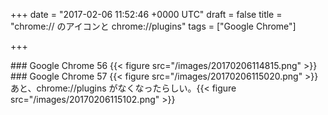
+++
date = "2017-02-06 11:52:46 +0000 UTC"
draft = false
title = "chrome:// のアイコンと chrome://plugins"
tags = ["Google Chrome"]

+++
<div class="section">
    ### Google Chrome 56
    {{< figure src="/images/20170206114815.png"  >}}<br/>


</div>
<div class="section">
    ### Google Chrome 57
    {{< figure src="/images/20170206115020.png"  >}}あと、chrome://plugins がなくなったらしい。{{< figure src="/images/20170206115102.png"  >}}

</div>

